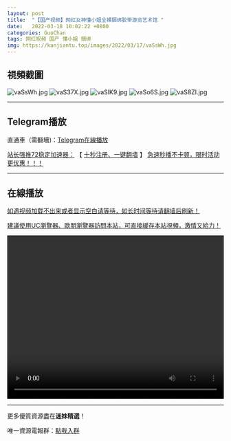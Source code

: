 ```yaml
---
layout: post
title:  "【国产视频】网红女神懂小姐全裸捆绑胶带游览艺术馆 "
date:   2022-03-18 10:02:22 +0800
categories: GuoChan
tags: 网红视频 国产 懂小姐 捆绑
img: https://kanjiantu.top/images/2022/03/17/vaSsWh.jpg
---
```



## 視頻截圖

![vaSsWh.jpg](https://kanjiantu.top/images/2022/03/17/vaSsWh.jpg)
![vaS37X.jpg](https://kanjiantu.top/images/2022/03/17/vaS37X.jpg)
![vaSlK9.jpg](https://kanjiantu.top/images/2022/03/17/vaSlK9.jpg)
![vaSo6S.jpg](https://kanjiantu.top/images/2022/03/17/vaSo6S.jpg)
![vaS8ZI.jpg](https://kanjiantu.top/images/2022/03/17/vaS8ZI.jpg)

* * *
## Telegram播放

直通車（需翻墻)：[Telegram在線播放](https://t.me/mimeijingxuan/173)

<u>站长强推72稳定加速器：</u> 【 [十秒注册、一键翻墙](https://www.mimei.blog/skip/vpn.html) 】
<u>  急速秒播不卡顿，限时活动更优惠！！！</u>
* * *
## 在線播放
<u>如遇视频加载不出来或者显示空白请等待，如长时间等待请翻墙后刷新！</u>

<u>建議使用UC瀏覽器、歐朋瀏覽器訪問本站，可直接緩存本站視頻，激情又給力！</u>
<center><video src="https://cdn.publer.io/uploads/videos/6246ea16db279732fb55c00d/36fcac0d76489ada17f7311ad6ad80a5.mp4" width="100%" height="380px" controls="controls"></video></center>

* * *
更多優質資源盡在**迷妹精選**！

唯一資源電報群：[點我入群](https://t.me/mimeijingxuan)



